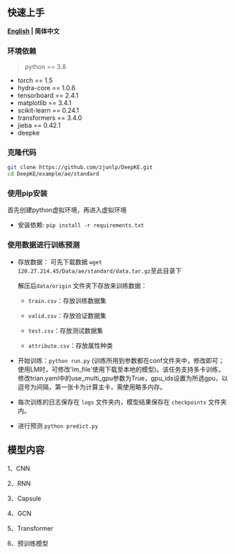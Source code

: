 ## 快速上手

<p align="left">
    <b> <a href="https://github.com/zjunlp/DeepKE/blob/main/example/ae/standard/README.md">English</a> | 简体中文 </b>
</p>

### 环境依赖

> python == 3.8

- torch == 1.5
- hydra-core == 1.0.6
- tensorboard == 2.4.1
- matplotlib == 3.4.1
- scikit-learn == 0.24.1
- transformers == 3.4.0
- jieba == 0.42.1
- deepke 

### 克隆代码
```bash
git clone https://github.com/zjunlp/DeepKE.git
cd DeepKE/example/ae/standard
```
### 使用pip安装

首先创建python虚拟环境，再进入虚拟环境

- 安装依赖: ```pip install -r requirements.txt```

### 使用数据进行训练预测

- 存放数据：  可先下载数据 ```wget 120.27.214.45/Data/ae/standard/data.tar.gz```至此目录下

  解压后`data/origin` 文件夹下存放来训练数据：

  - `train.csv`：存放训练数据集

  - `valid.csv`：存放验证数据集

  - `test.csv`：存放测试数据集

  - `attribute.csv`：存放属性种类

- 开始训练：```python run.py``` (训练所用到参数都在conf文件夹中，修改即可；使用LM时，可修改'lm_file'使用下载至本地的模型)。该任务支持多卡训练，修改trian.yaml中的use_multi_gpu参数为True，gpu_ids设置为所选gpu，以逗号为间隔，第一张卡为计算主卡，需使用略多内存。

- 每次训练的日志保存在 `logs` 文件夹内，模型结果保存在 `checkpoints` 文件夹内。

- 进行预测 ```python predict.py```


## 模型内容
1、CNN

2、RNN

3、Capsule

4、GCN

5、Transformer

6、预训练模型
